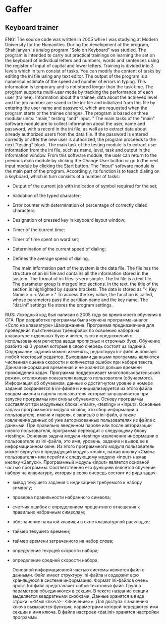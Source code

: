 # Gaffer

## Keyboard trainer

ENG:
 The source code was written in 2005 while I was studying at Modern University for the Humanities. During the development of the program, Shahijanyan 's analog program "Solo on Keyboard" was studied.
 The program is intended to carry out practical trainings on learning the set on the keyboard of individual letters and numbers, words and sentences using the register of input of capital and lower letters. Training is divided into 3 levels which in turn consist of tasks. You can modify the content of tasks by editing the ini file using any text editor.
 The output of the program is a numerical estimate of the speed and number of errors in typing. This information is temporary and is not stored longer than the task time.
 The program supports multi-user mode by tracking the performance of each user (trainee). Information about the trainee, data about the achieved level and the job number are saved in the ini-file and initialized from this file by entering the user name and password, which are requested when the program starts or the trainee changes.
 The program is based on three modular units: "main," testing "and" input. "
The main tasks of the "main" software module are to collect information about the user, name and password, with a record in the ini file, as well as to extract data about already authorized users from the data file. If the password is entered correctly or after the new user is authorized, the program proceeds to the next "testing" block.
The main task of the testing module is to extract user information from the ini file, such as name, level, task and output in the information window. From this software module, the user can return to the previous main module by clicking the Change User button or go to the next input module by clicking the Start button.
The "input" software module is the main part of the program. Accordingly, its function is to teach dialing on a keyboard, which in turn consists of a number of tasks:
- Output of the current job with indication of symbol required for the set;
- Validation of the typed character;
- Error counter with determination of percentage of correctly dialed characters;
- Designation of pressed key in keyboard layout window;
- Timer of the current time;
- Timer of time spent on word set;
- Determination of the current speed of dialing;
- Defines the average speed of dialing.

  The main information part of the system is the data file. The file has the structure of an ini file and contains all the information stored in the system.
The format of ini files is very simple. The Ini file is a text file. The parameter group is merged into sections. In the text, the title of the section is highlighted by square brackets. The data is stored as "< Key Name > = < Value >." To access the key value, the function is called, whose parameters pass the partition name and the key name.
The "dat.ini" settings file stores the program settings.

RUS:
 Исходный код был написан в 2005 году во время моего обучения в СГА. При разработке программы была изучена программа-аналог  «Соло на клавиатуре» Шахиджаняна.
 Программа предназначена для проведения практических тренировок по освоению набора на клавиатуре  отдельных букв и чисел, слов и предложений с использованием регистра ввода прописных и строчных букв. Обучение разбито на 3 уровня которые в свою очередь состоят из заданий. Содержание заданий можно изменять, редактируя ini-файл используя любой текстовый редактор.
 Выходными данными программы являются численная оценка скорости и количества ошибок при наборе текста. Данная информация временная и не хранится дольше времени прохождения задач. 
 Программа поддерживает многопользовательский режим, отслеживая показатели каждого пользователя (обучаемого). Информация об обучаемом, данные о достигнутом уровне и номере задания сохраняется в ini-файле и инициализируется из этого файла вводом имени и пароля пользователя которые запрашивается при запуске программы или смены обучаемого.
 Основу программы составляют три модульных блока: «main», «testing» и «input». 
Основные задачи программного модуля «main», это сбор информации о пользователе, имени и пароля, с записью в ini-файл, а также извлечение данных об уже авторизованных пользователях из файла с данными. При правильно введенном пароле или после авторизации нового пользователя, программа переходит с следующему блоку «testing».
Основная задача модуля «testing» извлечение информации о пользователе из ini-файла, это имя, уровень, задание и вывод ее в информационном окне. Из этого программного модуля пользователь может вернутся в предыдущий модуль «main», нажав кнопку «Смена пользователя» или перейти к следующему модулю «input» нажав кнопку «Запуск».
Программный модуль «input» является основной частью программы. Соответственно его функцией является обучение набору на клавиатуре, которая в свою очередь состоит из ряда задач:
- вывод текущего задания с индикацией требуемого к набору символу;
- проверка правильности набранного символа;
- счетчик ошибок с определением процентного отношения к правильно набранным символам;
- обозначение нажатой клавиши в окне клавиатурной раскладки;
- таймер текущего времени;
- таймер времени затраченного на набор слова;
- определение текущей скорости набора;
- определение средней скорости набора.

  Основной информационной частью системы является файл с данными. Файл имеет структуру ini-файла и содержит всю хранящуюся в системе информацию.
Формат ini-файлов очень прост. Ini-файл представляет собой текстовый файл. Группа параметров объединяются в секции. В тексте название секции выделяется квадратными скобками. Данные хранятся в виде строки: «<Имя ключа>=<Значение>». Для доступа к значению ключа вызывается функция, параметрами которой передаются имя секции и имя ключа. 
В файле настроек «dat.ini» хранятся настройки программы.
